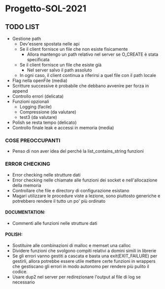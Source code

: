 # Progetto-SOL-2021

## TODO LIST
- Gestione path
  - Dev'essere spostata nelle api
  - Se il client fornisce un file che non esiste fisicamente
    - Allora mantengo un path relativo nel server se O_CREATE è stata specificata
  - Se il client fornisce un file che esiste già
    - Nel server salvo il path assoluto
  - In ogni caso, il client continua a riferirsi a quel file con il path locale
- Flag nella openFile (media)
- Scritture successive è probabile che debbano avvenire per forza in append
- Controllo errori (delicata)
- Funzioni opzionali
  - Logging (facile)
  - Compressione (da valutare)
  - test3 (da valutare)
- Polish se resta tempo (delicato)
- Controllo finale leak e accessi in memoria (media)

### COSE PREOCCUPANTI
- Penso di non aver idea del perché la list_contains_string funzioni

### ERROR CHECKING
- Error checking nelle strutture dati
- Error checking nelle chiamate alle funzioni dei socket e nell'allocazione della memoria
- Controllare che file e directory di configurazione esistano
- Magari utilizzare le procedure viste a lezione, sono piuttosto generiche e potrebbero rendere il tutto un po' più ordinato

#### DOCUMENTATION:
- Commenti alle funzioni nelle strutture dati

#### POLISH:
- Sostituire alle combinazioni di malloc e memset una calloc
- Dividere funzioni che svolgono compiti relativi a domini simili in librerie
- Se gli errori vanno gestiti a cascata e basta una exit(EXIT_FAILURE) per gestirli, allora potrebbe 
  essere utile mettere certe funzioni in wrappers che gestiscano gli errori in modo autonomo per rendere
  più pulito il codice.
- Usare dup2 nel server per redirezionare l'output al file di log se necessario